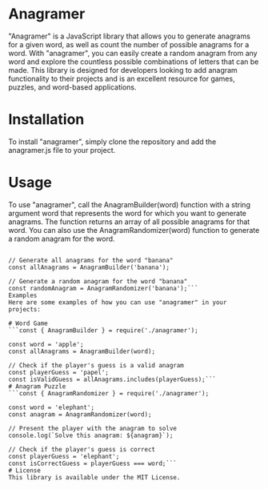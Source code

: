 # Anagramer
"Anagramer" is a JavaScript library that allows you to generate anagrams for a given word, as well as count the number of possible anagrams for a word. With "anagramer", you can easily create a random anagram from any word and explore the countless possible combinations of letters that can be made. This library is designed for developers looking to add anagram functionality to their projects and is an excellent resource for games, puzzles, and word-based applications.

# Installation
To install "anagramer", simply clone the repository and add the anagramer.js file to your project.

# Usage
To use "anagramer", call the AnagramBuilder(word) function with a string argument word that represents the word for which you want to generate anagrams. The function returns an array of all possible anagrams for that word. You can also use the AnagramRandomizer(word) function to generate a random anagram for the word.

```const { AnagramBuilder, AnagramRandomizer } = require('./anagramer');

// Generate all anagrams for the word "banana"
const allAnagrams = AnagramBuilder('banana');

// Generate a random anagram for the word "banana"
const randomAnagram = AnagramRandomizer('banana');```
Examples
Here are some examples of how you can use "anagramer" in your projects:

# Word Game
```const { AnagramBuilder } = require('./anagramer');

const word = 'apple';
const allAnagrams = AnagramBuilder(word);

// Check if the player's guess is a valid anagram
const playerGuess = 'papel';
const isValidGuess = allAnagrams.includes(playerGuess);```
# Anagram Puzzle
```const { AnagramRandomizer } = require('./anagramer');

const word = 'elephant';
const anagram = AnagramRandomizer(word);

// Present the player with the anagram to solve
console.log(`Solve this anagram: ${anagram}`);

// Check if the player's guess is correct
const playerGuess = 'elephant';
const isCorrectGuess = playerGuess === word;```
# License
This library is available under the MIT License.
